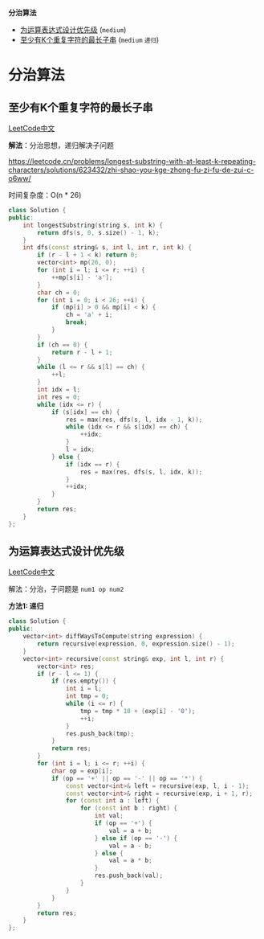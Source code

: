 **分治算法**
  * [为运算表达式设计优先级](#为运算表达式设计优先级) (`medium`)
  * [至少有K个重复字符的最长子串](#至少有K个重复字符的最长子串) (`medium` `递归`)

# 分治算法

## 至少有K个重复字符的最长子串

[LeetCode中文](https://leetcode.cn/problems/longest-substring-with-at-least-k-repeating-characters/description/)

**解法**：分治思想，递归解决子问题

https://leetcode.cn/problems/longest-substring-with-at-least-k-repeating-characters/solutions/623432/zhi-shao-you-kge-zhong-fu-zi-fu-de-zui-c-o6ww/

时间复杂度：O(n * 26)

```c++
class Solution {
public:
    int longestSubstring(string s, int k) {
        return dfs(s, 0, s.size() - 1, k);
    }
    int dfs(const string& s, int l, int r, int k) {
        if (r - l + 1 < k) return 0;
        vector<int> mp(26, 0);
        for (int i = l; i <= r; ++i) {
            ++mp[s[i] - 'a'];
        }
        char ch = 0;
        for (int i = 0; i < 26; ++i) {
            if (mp[i] > 0 && mp[i] < k) {
                ch = 'a' + i;
                break;
            }
        }
        if (ch == 0) {
            return r - l + 1;
        }
        while (l <= r && s[l] == ch) {
            ++l;
        }
        int idx = l;
        int res = 0;
        while (idx <= r) {
            if (s[idx] == ch) {
                res = max(res, dfs(s, l, idx - 1, k));
                while (idx <= r && s[idx] == ch) {
                    ++idx;
                }
                l = idx;
            } else {
                if (idx == r) {
                    res = max(res, dfs(s, l, idx, k));
                }
                ++idx;
            }
        }
        return res;
    }
};
```


## 为运算表达式设计优先级

[LeetCode中文](https://leetcode.cn/problems/different-ways-to-add-parentheses/description/)

解法：分治，子问题是 `num1 op num2`

**方法1: 递归**

```c++
class Solution {
public:
    vector<int> diffWaysToCompute(string expression) {
        return recursive(expression, 0, expression.size() - 1);
    }
    vector<int> recursive(const string& exp, int l, int r) {
        vector<int> res;
        if (r - l <= 1) {
            if (res.empty()) {
                int i = l;
                int tmp = 0;
                while (i <= r) {
                    tmp = tmp * 10 + (exp[i] - '0');
                    ++i;
                }
                res.push_back(tmp);
            }
            return res;
        }
        for (int i = l; i <= r; ++i) {
            char op = exp[i];
            if (op == '+' || op == '-' || op == '*') {
                const vector<int>& left = recursive(exp, l, i - 1);
                const vector<int>& right = recursive(exp, i + 1, r);
                for (const int a : left) {
                    for (const int b : right) {
                        int val;
                        if (op == '+') {
                            val = a + b;
                        } else if (op == '-') {
                            val = a - b;
                        } else {
                            val = a * b;
                        }
                        res.push_back(val);
                    }
                }
            }
        }
        return res;
    }
};
```
